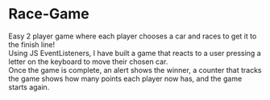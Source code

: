 # Race-Game

Easy 2 player game where each player chooses a car and races to get it to the finish line!
<br>Using JS EventListeners, I have built a game that reacts to a user pressing a letter on the keyboard to move their chosen car.
<br>Once the game is complete, an alert shows the winner, a counter that tracks the game shows how many points each player now has, and the game starts again.
